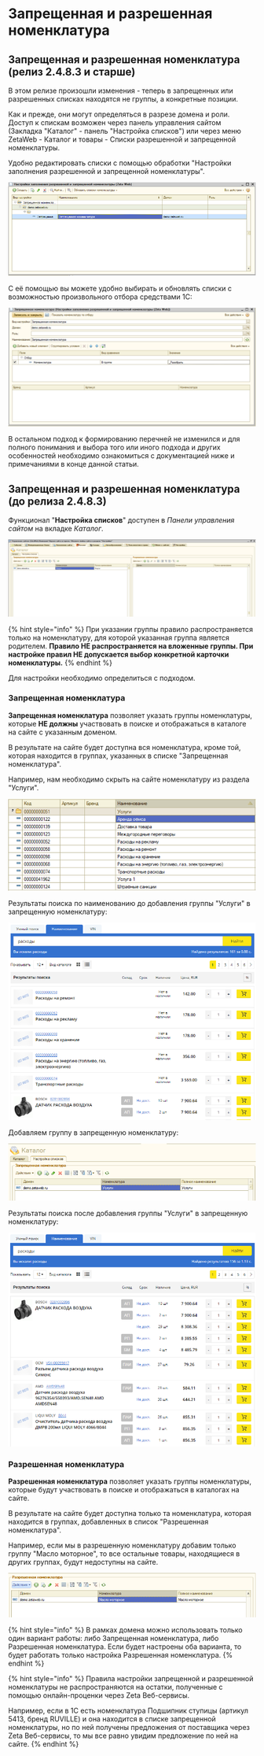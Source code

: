 # Запрещенная и разрешенная номенклатура

## Запрещенная и разрешенная номенклатура \(релиз 2.4.8.3 и старше\)

В этом релизе произошли изменения - теперь в запрещенных или разрешенных списках находятся не группы, а конкретные позиции.

Как и прежде, они могут определяться в разрезе домена и роли. Доступ к спискам возможен через панель управления сайтом \(Закладка "Каталог" - панель "Настройка списков"\) или через меню ZetaWeb - Каталог и товары - Списки разрешенной и запрещенной номенклатуры.

Удобно редактировать списки с помощью обработки "Настройки заполнения разрешенной и запрещенной номенклатуры".

![](../../.gitbook/assets/image%20%28253%29.png)

С её помощью вы можете удобно выбирать и обновлять списки с возможностью произвольного отбора средствами 1С:

![](../../.gitbook/assets/image%20%2870%29.png)

В остальном подход к формированию перечней не изменился и для полного понимания и выбора того или иного подхода и других особенностей необходимо ознакомиться с документацией ниже и примечаниями в конце данной статьи.

## Запрещенная и разрешенная номенклатура \(до релиза 2.4.8.3\)

Функционал "**Настройка списков**" доступен в _Панели управления сайтом_ на вкладке _Каталог_.

![](../../.gitbook/assets/image%20%28378%29.png)

{% hint style="info" %}
При указании группы правило распространяется только на номенклатуру, для которой указанная группа является родителем. **Правило НЕ распространяется на вложенные группы. При настройке правил НЕ допускается выбор конкретной карточки номенклатуры.**
{% endhint %}

Для настройки необходимо определиться с подходом.

### Запрещенная номенклатура

**Запрещенная номенклатура** позволяет указать группы номенклатуры, которые **НЕ должны** участвовать в поиске и отображаться в каталоге на сайте с указанным доменом.

В результате на сайте будет доступна вся номенклатура, кроме той, которая находится в группах, указанных в списке "Запрещенная номенклатура".

Например, нам необходимо скрыть на сайте номенклатуру из раздела "Услуги".

![](../../.gitbook/assets/image%20%2865%29.png)

Результаты поиска по наименованию до добавления группы "Услуги" в запрещенную номенклатуру:

![](../../.gitbook/assets/image%20%28292%29.png)

Добавляем группу в запрещенную номенклатуру:

![](../../.gitbook/assets/image%20%2851%29.png)

Результаты поиска после добавления группы "Услуги" в запрещенную номенклатуру:

![](../../.gitbook/assets/image%20%28168%29.png)

### Разрешенная номенклатура

**Разрешенная номенклатура** позволяет указать группы номенклатуры, которые будут участвовать в поиске и отображаться в каталогах на сайте.

В результате на сайте будет доступна только та номенклатура, которая находится в группах, добавленных в список "Разрешенная номенклатура".

Например, если мы в разрешенную номенклатуру добавим только группу "Масло моторное", то все остальные товары, находящиеся в других группах, будут недоступны на сайте.

![](../../.gitbook/assets/image%20%28288%29.png)

{% hint style="info" %}
В рамках домена можно использовать только один вариант работы: либо Запрещенная номенклатура, либо Разрешенная номенклатура. Если будет настроены оба варианта, то будет работать только настройка Разрешенная номенклатура.
{% endhint %}

{% hint style="info" %}
Правила настройки запрещенной и разрешенной номенклатуры не распространяются на остатки, полученные с помощью онлайн-проценки через Zeta Веб-сервисы.

Например, если в 1С есть номенклатура Подшипник ступицы \(артикул 5413, бренд RUVILLE\) и она находится в списке запрещенной номенклатуры, но по ней получены предложения от поставщика через Zeta Веб-сервисы, то мы все равно увидим предложение по ней на сайте.
{% endhint %}


